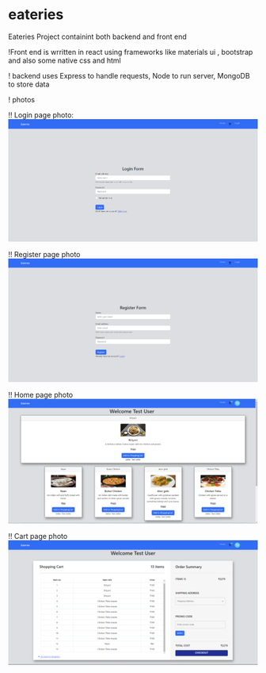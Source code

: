 # eateries
Eateries Project containint both backend and front end

!Front end is wrritten in react using frameworks like materials ui , bootstrap and also some native css and html

! backend uses Express to handle requests, Node to run server, MongoDB to store data

! photos

!! Login page photo: 
<img src="./photos/loginPage.png">

!! Register page photo 
<img src="./photos/registerPage.png">

!! Home page photo
<img src="./photos/homePage.png">

!! Cart page photo
<img src="./photos/cartPage.png">
